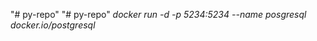 "# py-repo" 
"# py-repo" 
<em>docker run -d -p 5234:5234 --name posgresql docker.io/postgresql</em>
